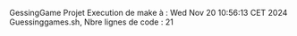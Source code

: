 GessingGame Projet
Execution de make à : Wed Nov 20 10:56:13 CET 2024
Guessinggames.sh, Nbre lignes de code : 21
